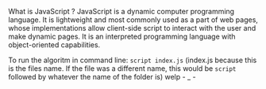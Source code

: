 What is JavaScript ? JavaScript is a dynamic computer programming language. It is lightweight and most commonly used as a part of web pages, whose implementations allow client-side script to interact with the user and make dynamic pages. It is an interpreted programming language with object-oriented capabilities.

To run the algoritm in command line: 
`script index.js`
(index.js because this is the files name. If the file was a different name, this would be `script` followed by whatever the name of the folder is)
welp - _ -